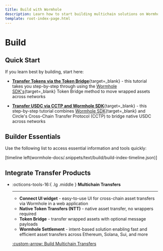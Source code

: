 ```yaml
---
title: Build with Wormhole
description: Learn how to start building multichain solutions on Wormhole, with tips to get started, an overview of the toolkit, and an introduction to the protocols.
template: root-index-page.html 
---
```


# Build

## Quick Start

If you learn best by building, start here:

- [**Transfer Tokens via the Token Bridge**](/docs/tutorials/by-product/wormhole-sdk/tokens-via-token-bridge/){target=\_blank} - this tutorial takes you step-by-step through using the [Wormhole SDK's](/docs/build/toolkit/typescript-sdk/){target=\_blank} Token Bridge method to move wrapped assets across networks

- [**Transfer USDC via CCTP and Wormhole SDK**](docs/tutorials/by-product/wormhole-sdk/usdc-via-cctp/){target=\_blank} - this step-by-step tutorial combines [Wormhole SDK](/docs/build/toolkit/typescript-sdk/){target=\_blank} and Circle's Cross-Chain Transfer Protocol (CCTP) to bridge native USDC across networks

## Builder Essentials

Use the following list to access essential information and tools quickly:

[timeline left(wormhole-docs/.snippets/text/build/build-index-timeline.json)]

## Integrate Transfer Products 

<div class="grid cards" markdown>

-   :octicons-tools-16:{ .lg .middle } **Multichain Transfers**

    ---

    - **Connect UI widget** - easy-to-use UI for cross-chain asset transfers via Wormhole in a web application
    - **Native Token Transfers (NTT)** - native asset transfer, no wrappers required
    - **Token Bridge** - transfer wrapped assets with optional message payloads
    - **Wormhole Settlement** - intent-based solution enabling fast and efficient asset transfers across Ethereum, Solana, Sui, and more 

    [:custom-arrow: Build Multichain Transfers](/docs/learn/transfers/)

</div>
